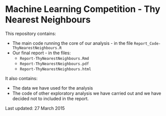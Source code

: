 # Machine Learning Competition - Thy Nearest Neighbours

This repository contains:

- The main code running the core of our analysis - in the file `Report_Code-ThyNearestNeighbours.R`
- Our final report - in the files:
	- `Report-ThyNearestNeighbours.Rmd`
	- `Report-ThyNearestNeighbours.pdf`
	- `Report-ThyNearestNeighbours.html`

It also contains:

- The data we have used for the analysis
- The code of other exploratory analysis we have carried out and we have decided not to included in the report.

Last updated: 27 March 2015